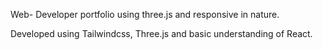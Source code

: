 Web- Developer portfolio using three.js and responsive in nature.

Developed using Tailwindcss, Three.js and basic understanding of React.



